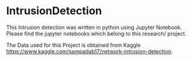 # IntrusionDetection

This Intrusion detection was written in python using Jupyter Notebook. Please find the jupyter notebooks which belong to this research/ project.

The Data used for this Project is obtained from Kaggle https://www.kaggle.com/sampadab17/network-intrusion-detection. 
